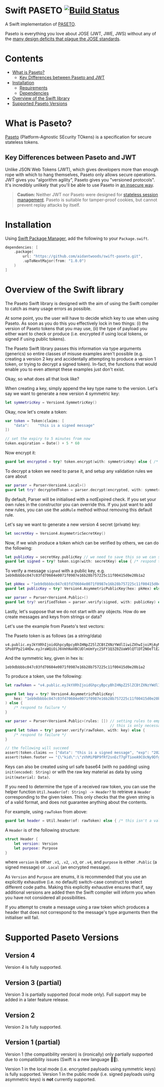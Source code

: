 # Swift PASETO [![Build Status](https://travis-ci.org/aidantwoods/swift-paseto.svg?branch=master)](https://travis-ci.org/aidantwoods/swift-paseto)

A Swift implementation of [PASETO](https://github.com/paragonie/paseto).

Paseto is everything you love about JOSE (JWT, JWE, JWS) without any of the
[many design deficits that plague the JOSE standards](https://paragonie.com/blog/2017/03/jwt-json-web-tokens-is-bad-standard-that-everyone-should-avoid).


# Contents
* [What is Paseto?](#what-is-paseto)
  * [Key Differences between Paseto and JWT](#key-differences-between-paseto-and-jwt)
* [Installation](#installation)
  * [Requirements](#requirements)
  * [Dependencies](#dependencies)
* [Overview of the Swift library](#overview-of-the-swift-library)
* [Supported Paseto Versions](#supported-paseto-versions)

# What is Paseto?

[Paseto](https://github.com/paragonie/paseto) (Platform-Agnostic SEcurity
TOkens) is a specification for secure stateless tokens.

## Key Differences between Paseto and JWT

Unlike JSON Web Tokens (JWT), which gives developers more than enough rope with
which to hang themselves, Paseto only allows secure operations. JWT gives you
"algorithm agility", Paseto gives you "versioned protocols". It's incredibly
unlikely that you'll be able to use Paseto in
[an insecure way](https://auth0.com/blog/critical-vulnerabilities-in-json-web-token-libraries).

> **Caution:** Neither JWT nor Paseto were designed for
> [stateless session management](http://cryto.net/~joepie91/blog/2016/06/13/stop-using-jwt-for-sessions/).
> Paseto is suitable for tamper-proof cookies, but cannot prevent replay attacks
> by itself.

# Installation

Using [Swift Package Manager](https://swift.org/package-manager/), add the
following to your `Package.swift`.

```swift
dependencies: [
    .package(
        url: "https://github.com/aidantwoods/swift-paseto.git",
        .upToNextMajor(from: "1.0.0")
    )
]
```

# Overview of the Swift library
The Paseto Swift library is designed with the aim of using the Swift compiler to
catch as many usage errors as possible.

At some point, you the user will have to decide which key to use when using
Paseto. As soon as you do this you effectively lock in two things: (i) the
version of Paseto tokens that you may use, (ii) the type of payload you
either want to check or produce (i.e. encrypted if using local tokens,
or signed if using public tokens).

The Paseto Swift library passes this information via type arguments (generics)
so entire classes of misuse examples aren't possible (e.g. 
creating a version 2 key and accidentally attempting to produce a version 1
token, or trying to decrypt a signed token). In-fact, the functions that would
enable you to even attempt these examples just don't exist.

Okay, so what does all that look like?

When creating a key, simply append the key type name to the version.
Let's say we want to generate a new version 4 symmetric key:

```swift
let symmetricKey = Version4.SymmetricKey()
```

Okay, now let's create a token:
```swift
var token = Token(claims: [
    "data":    "this is a signed message"
])

// set the expiry to 5 minutes from now
token.expiration = Date() + 5 * 60
```

Now encrypt it:
```swift
guard let encrypted = try? token.encrypt(with: symmetricKey) else { /* respond to failure */ }
```

To decrypt a token we need to parse it, and setup any validation rules we care about

```swift
var parser = Parser<Version4.Local>()
guard let try? decryptedToken = parser.decrypt(encrypted, with: symmetricKey) else { /* respond to failure */ }
```

By default, Parser will be initialised with a notExpired check. If you set your own rules
in the constructor you can override this. If you just want to add new rules, you can use the
`addRule` method without removing this default rule.

Let's say we want to generate a new version 4 secret (private) key:
```swift
let secretKey = Version4.AsymmetricSecretKey()
```

Now, if we wish produce a token which can be verified by others, we can
do the following:

```swift
let publicKey = secretKey.publicKey // we need to save this so we can send it to others
guard let signed = try? token.sign(with: secretKey) else { /* respond to failure */ }
```

To verify a message `signed` with a public key, e.g. `1eb9dbbbbc047c03fd70604e0071f0987e16b28b757225c11f00415d0e20b1a2`

```swift
let pkHex = "1eb9dbbbbc047c03fd70604e0071f0987e16b28b757225c11f00415d0e20b1a2"
guard let publicKey = try? Version4.AsymmetricPublicKey(hex: pkHex) else { /* this will fail if key is invalid */ }

var parser = Parser<Version4.Public>()
guard let try? verifiedToken = parser.verify(signed, with: publicKey) else { /* respond to failure */ }
```

Lastly, let's suppose that we do not start
with any objects. How do we create messages
and keys from strings or data?

Let's use the example from Paseto's test vectors:

The Paseto token is as follows (as a string/data)
```
v4.public.eyJkYXRhIjoidGhpcyBpcyBhIHNpZ25lZCBtZXNzYWdlIiwiZXhwIjoiMjAyMi0wMS0wMVQwMDowMDowMCswMDowMCJ9v3Jt8mx_TdM2ceTGoqwrh4yDFn0XsHvvV_D0DtwQxVrJEBMl0F2caAdgnpKlt4p7xBnx1HcO-SPo8FPp214HDw.eyJraWQiOiJ6VmhNaVBCUDlmUmYyc25FY1Q3Z0ZUaW9lQTlDT2NOeTlEZmdMMVc2MGhhTiJ9
```

And the symmetric key, given in hex is:
```
1eb9dbbbbc047c03fd70604e0071f0987e16b28b757225c11f00415d0e20b1a2
```

To produce a token, use the following:

```swift
let rawToken = "v4.public.eyJkYXRhIjoidGhpcyBpcyBhIHNpZ25lZCBtZXNzYWdlIiwiZXhwIjoiMjAyMi0wMS0wMVQwMDowMDowMCswMDowMCJ9v3Jt8mx_TdM2ceTGoqwrh4yDFn0XsHvvV_D0DtwQxVrJEBMl0F2caAdgnpKlt4p7xBnx1HcO-SPo8FPp214HDw.eyJraWQiOiJ6VmhNaVBCUDlmUmYyc25FY1Q3Z0ZUaW9lQTlDT2NOeTlEZmdMMVc2MGhhTiJ9"

guard let key = try? Version4.AsymmetricPublicKey(
    hex: "1eb9dbbbbc047c03fd70604e0071f0987e16b28b757225c11f00415d0e20b1a2"
) else {
    /* respond to failure */
}

var parser = Parser<Version4.Public>(rules: []) // setting rules to empty to remove expiry check:
                                                // this is only necessary for demonstration purposes because this token has expired
guard let token = try? parser.verify(rawToken, with: key) else {
    /* respond to failure */
}

// the following will succeed
assert(token.claims == ["data": "this is a signed message", "exp": "2022-01-01T00:00:00+00:00"])
assert(token.footer == "{\"kid\":\"zVhMiPBP9fRf2snEcT7gFTioeA9COcNy9DfgL1W60haN\"}")
```

Keys can also be created using url safe base64 (with no padding) using
`init(encoded: String)` or with the raw key material as data
by using `init(material: Data)`.

If you need to determine the type of a received raw token, you can use the
helper function `Util.header(of: String) -> Header?` to retrieve a `Header`
corresponding to the given token. This only checks that the given string
is of a valid format, and does not guarantee anything about the contents.

For example, using `rawToken` from above:
```swift
guard let header = Util.header(of: rawToken) else { /* this isn't a valid Paseto token */ }
```

A `Header` is of the following structure:
```swift
struct Header {
    let version: Version
    let purpose: Purpose
}
```

where `version` is either `.v1`, `.v2`, `.v3`, or `.v4`, and `purpose` is either `.Public` (a
signed message) or `.Local` (an encrypted message).

As `Version` and `Purpose` are enums, it is recommended that you use an
explicitly exhaustive (i.e. no default) switch-case construct to select
different code paths. Making this explicitly exhaustive ensures that if, say
additional versions are added then the Swift compiler will inform you when you
have not considered all possibilities.

If you attempt to create a message using a raw token which produces a header that
does not correspond to the message's type arguments then the initialiser will fail.

# Supported Paseto Versions
## Version 4
Version 4 is fully supported.

## Version 3 (partial)
Version 3 is partially supported (local mode only). Full support may be added in a later feature
release.

## Version 2
Version 2 is fully supported.

## Version 1 (partial)
Version 1 (the compatibility version) is (ironically) only partially supported
due to compatibility issues (Swift is a new language 🤷‍♂️).

Version 1 in the local mode (i.e. encrypted payloads using symmetric keys) is
fully supported.
Version 1 in the public mode (i.e. signed payloads using asymmetric keys) is
**not** currently supported.
